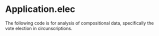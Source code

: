 # Application.elec
The following code is for analysis of compositional data, specifically the vote election in circunscriptions.

